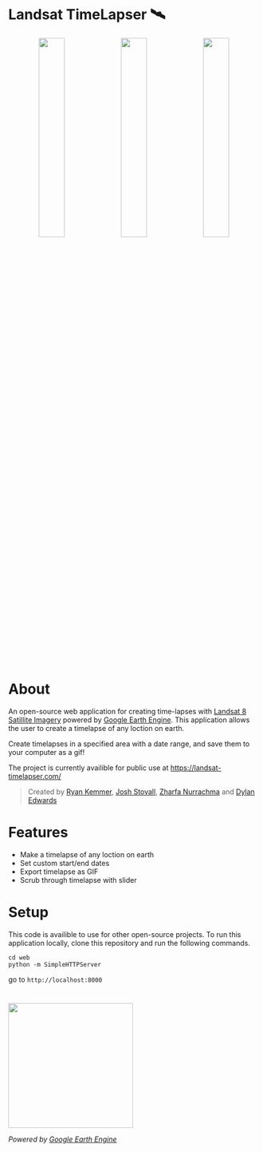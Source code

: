 # Landsat TimeLapser 🛰️


<p align="center">
  <img src="https://user-images.githubusercontent.com/40344766/147378176-75c1f62b-d545-4069-82bf-f2d3e96c7910.gif" width="32%">
  <img src="https://user-images.githubusercontent.com/40344766/147378186-5fe2d5a2-98f5-4898-b2b0-fe70a8b822ad.gif" width="32%">
  <img src="https://user-images.githubusercontent.com/40344766/147378199-335d8324-93da-4636-827f-8816aa546984.gif" width="32%">
</p>


# About

An open-source web application for creating time-lapses with [Landsat 8 Satillite Imagery](https://landsat.gsfc.nasa.gov/) powered by [Google Earth Engine](https://earthengine.google.com/).  This application allows the user to create a timelapse of any loction on earth. 

Create timelapses in a specified area with a date range, and save them to your computer as a gif! 

The project is currently availible for public use at https://landsat-timelapser.com/ 
 
 > Created by [Ryan Kemmer](https://github.com/ryankemmer), [Josh Stovall](https://joshstovall.com), [Zharfa Nurrachma](https://www.linkedin.com/in/zharfa-nurrachma/) and [Dylan Edwards](https://github.com/dylane1999)


# Features
* Make a timelapse of any loction on earth
* Set custom start/end dates 
* Export timelapse as GIF
* Scrub through timelapse with slider




# Setup

This code is availible to use for other open-source projects. To run this application locally, clone this repository and run the following commands. 

```
cd web
python -m SimpleHTTPServer
```

go to `http://localhost:8000`




#


<img src="https://user-images.githubusercontent.com/40344766/147377511-1e976106-df07-4aeb-81d2-5f3d6fb08d29.jpg" width="250px">

*Powered by [Google Earth Engine](https://earthengine.google.com/)*


